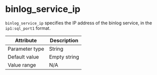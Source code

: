# binlog_service_ip

`binlog_service_ip` specifies the IP address of the binlog service, in the `ip1:sql_port1` format.

| Attribute | Description |
|----------|---------|
| Parameter type | String |
| Default value | Empty string |
| Value range | N/A |

